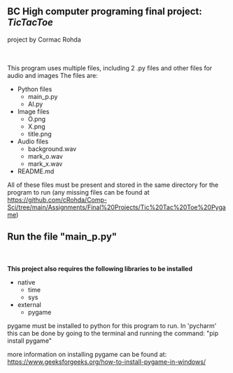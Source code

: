 **BC High computer programing final project:** *TicTacToe*
-
project by Cormac Rohda

\
\
This program uses multiple files, including 2 .py files and other files for audio and images
The files are:
- Python files
  - main_p.py
  - AI.py
- Image files
  - O.png
  - X.png
  - title.png
- Audio files
  - background.wav
  - mark_o.wav
  - mark_x.wav
- README.md

All of these files must be present and stored in the same directory for the program to run
(any missing files can be found at https://github.com/cRohda/Comp-Sci/tree/main/Assignments/Final%20Projects/Tic%20Tac%20Toe%20Pygame)

Run the file "main_p.py"
-
\
\
**This project also requires the following libraries to be installed**
- native
  - time
  - sys
- external
  - pygame

pygame must be installed to python for this program to run. In 'pycharm' this can be done by going to the terminal 
and running the command: "pip install pygame"

more information on installing pygame can be found at: https://www.geeksforgeeks.org/how-to-install-pygame-in-windows/
